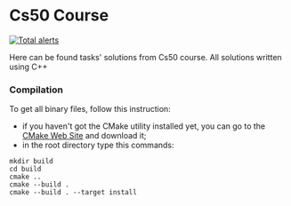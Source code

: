 # Cs50 Course

[![Total alerts](https://img.shields.io/lgtm/alerts/g/militaryCoder/cs50.svg?logo=lgtm&logoWidth=18)](https://lgtm.com/projects/g/militaryCoder/cs50/alerts/)

Here can be found tasks' solutions from Cs50 course.
All solutions written using C++

### Compilation
To get all binary files, follow this instruction:
- if you haven't got the CMake utility installed yet, you can go to the [CMake Web Site](cmake.org) and download it;
- in the root directory type this commands:
```shell
mkdir build
cd build
cmake ..
cmake --build .
cmake --build . --target install
```
